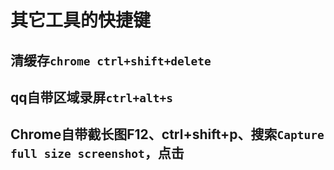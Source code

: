 # 其它工具的快捷键

## 清缓存`chrome ctrl+shift+delete`

## qq自带区域录屏`ctrl+alt+s `

## Chrome自带截长图F12、ctrl+shift+p、搜索`Capture full size screenshot`，点击